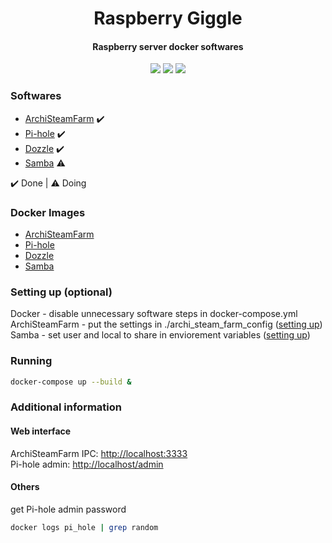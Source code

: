 <h1 align="center">
    Raspberry Giggle
</h1>
<h4 align="center">
    Raspberry server docker softwares
</h3>
<p align="center">
    <img src="https://img.shields.io/github/last-commit/wesleyadriann/raspberry_giggle" />
    <img src="https://img.shields.io/github/license/wesleyadriann/raspberry_giggle" />
    <img src="https://img.shields.io/github/repo-size/wesleyadriann/raspberry_giggle" />
</p>


### Softwares

- [ArchiSteamFarm](https://github.com/JustArchiNET/ArchiSteamFarm) ✔️
- [Pi-hole](https://pi-hole.net) ✔️
- [Dozzle](https://dozzle.dev/) ✔️
- [Samba](https://www.samba.org) ⚠️

✔️ Done | ⚠️ Doing

### Docker Images

- [ArchiSteamFarm](https://hub.docker.com/r/justarchi/archisteamfarm)
- [Pi-hole](https://hub.docker.com/r/pihole/pihole)
- [Dozzle](https://hub.docker.com/r/amir20/dozzle/)
- [Samba](https://hub.docker.com/r/servercontainers/samba)


### Setting up (optional)

Docker - disable unnecessary software steps in docker-compose.yml  
ArchiSteamFarm - put the settings in ./archi_steam_farm_config ([setting up](https://github.com/JustArchiNET/ArchiSteamFarm/wiki/Setting-up))  
Samba - set user and local to share in enviorement variables ([setting up](https://github.com/ServerContainers/samba#environment-variables-and-defaults))  

### Running
```sh
docker-compose up --build &
```

### Additional information

#### Web interface

ArchiSteamFarm IPC: [http://localhost:3333](http://localhost:3333)  
Pi-hole admin: [http://localhost/admin](http://localhost/admin)  

#### Others

get Pi-hole admin password
```sh
docker logs pi_hole | grep random
```
